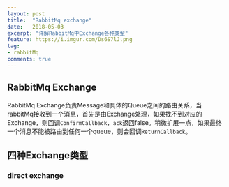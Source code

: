 ```yaml
---
layout: post
title:  "RabbitMq exchange"
date:   2018-05-03
excerpt: "详解RabbitMq中Exchange各种类型"
feature: https://i.imgur.com/Ds6S7lJ.png
tag:
- rabbitMq
comments: true
---
```


## RabbitMq Exchange

RabbitMq Exchange负责Message和具体的Queue之间的路由关系，当rabbitMq接收到一个消息，首先是由Exchange处理，如果找不到对应的Exchange，则回调```ConfirmCallback```，```ack```返回false。稍微扩展一点，如果最终一个消息不能被路由到任何一个queue，则会回调```ReturnCallback```。

## 四种Exchange类型

### direct exchange


